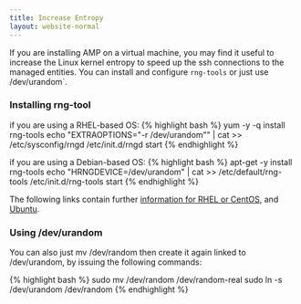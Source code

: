 ```yaml
---
title: Increase Entropy
layout: website-normal
---
```

If you are installing AMP on a virtual machine, you may find it useful to increase the Linux kernel entropy to speed up the ssh connections to the managed entities. You can install and configure `rng-tools` or just use /dev/urandom`.

### Installing rng-tool
if you are using a RHEL-based OS:
{% highlight bash %}
yum -y -q install rng-tools
echo "EXTRAOPTIONS=\"-r /dev/urandom\"" | cat >> /etc/sysconfig/rngd
/etc/init.d/rngd start
{% endhighlight %}

if you are using a Debian-based OS:
{% highlight bash %}
apt-get -y install rng-tools
echo "HRNGDEVICE=/dev/urandom" | cat >> /etc/default/rng-tools
/etc/init.d/rng-tools start
{% endhighlight %}

The following links contain further [information for RHEL or CentOS](http://my.itwnik.com/how-to-increase-linux-kernel-entropy/), and [Ubuntu](http://www.howtoforge.com/helping-the-random-number-generator-to-gain-enough-entropy-with-rng-tools-debian-lenny).

### Using /dev/urandom
You can also just mv /dev/random then create it again linked to /dev/urandom, by issuing the following commands:

{% highlight bash %}
sudo mv /dev/random /dev/random-real
sudo ln -s /dev/urandom /dev/random
{% endhighlight %}

